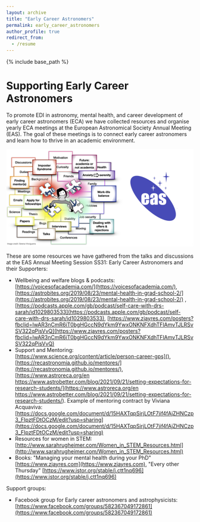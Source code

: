 ```yaml
---
layout: archive
title: "Early Career Astronomers"
permalink: early_career_astronomers
author_profile: true
redirect_from:
  - /resume
---
```


{% include base_path %}


Supporting Early Career Astronomers 
======

To promote EDI in astronomy, mental health, and career development of early career astronomers (ECA) we have collected resources and organise yearly ECA meetings at the European Astronomical Society Annual Meeting (EAS). The goal of these meetings is to connect early career astronomers and learn how to thrive in an academic environment.

<p float="middle">
  <img src="ECA_poster.jpeg" width="600" />
</p>

These are some resources we have gathered from the talks and discussions at the EAS Annual Meeting Session SS31: Early Career Astronomers and their Supporters:

* Wellbeing and welfare blogs & podcasts: [https://voicesofacademia.com/](https://voicesofacademia.com/), [https://astrobites.org/2019/08/23/mental-health-in-grad-school-2/](https://astrobites.org/2019/08/23/mental-health-in-grad-school-2/) , [https://podcasts.apple.com/gb/podcast/self-care-with-drs-sarah/id1029803533](https://podcasts.apple.com/gb/podcast/self-care-with-drs-sarah/id1029803533), [https://www.zjayres.com/posters?fbclid=IwAR3nCmR6iT0bgHGccN9dYkm9YwxONKNFXdhTFlAmvTJLRSvSV322qPisVvQ](https://www.zjayres.com/posters?fbclid=IwAR3nCmR6iT0bgHGccN9dYkm9YwxONKNFXdhTFlAmvTJLRSvSV322qPisVvQ)  
* Support and Mentoring:
[https://www.science.org/content/article/person-career-gps](),
[https://recastronomia.github.io/mentores/](https://recastronomia.github.io/mentores/), [https://www.astroreca.org/en 
https://www.astrobetter.com/blog/2021/09/21/setting-expectations-for-research-students/](https://www.astroreca.org/en 
https://www.astrobetter.com/blog/2021/09/21/setting-expectations-for-research-students/). Example of mentoring contract by Viviana Acquaviva:
[https://docs.google.com/document/d/15HAXTqpSirjLOtF7jif4fAjZHNCzp3_FIpztFDtOCzM/edit?usp=sharing](https://docs.google.com/document/d/15HAXTqpSirjLOtF7jif4fAjZHNCzp3_FIpztFDtOCzM/edit?usp=sharing)
* Resources for women in STEM: [http://www.sarahrugheimer.com/Women_in_STEM_Resources.html](http://www.sarahrugheimer.com/Women_in_STEM_Resources.html) 
* Books: "Managing your mental health during your PhD" [https://www.zjayres.com](https://www.zjayres.com), "Every other Thursday" [https://www.jstor.org/stable/j.ctt1nq696](https://www.jstor.org/stable/j.ctt1nq696)

Support groups:
* Facebook group for Early career astronomers and astrophysicists: [https://www.facebook.com/groups/582367049172861](https://www.facebook.com/groups/582367049172861)
